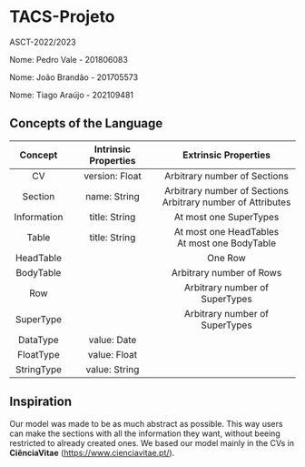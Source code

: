 # TACS-Projeto

ASCT-2022/2023

Nome: Pedro Vale - 201806083

Nome: João Brandão - 201705573

Nome: Tiago Araújo - 202109481

## Concepts of the Language

| **Concept** | **Intrinsic Properties** |                      **Extrinsic Properties**                     |
|:-----------:|:------------------------:|:-----------------------------------------------------------------:|
|      CV     |      version: Float      |                    Arbitrary number of Sections                   |
|   Section   |       name: String       | Arbitrary number of Sections <br>  Arbitrary number of Attributes |
| Information |       title: String      |                       At most one SuperTypes                      |
|    Table    |       title: String      |            At most one HeadTables <br>At most one BodyTable       |
|  HeadTable  |                          |                              One Row                              |
|  BodyTable  |                          |                      Arbitrary number of Rows                     |
|     Row     |                          |                   Arbitrary number of SuperTypes                  |
|  SuperType  |                          |                   Arbitrary number of SuperTypes                  |
|   DataType  |        value: Date       |                                                                   |
|  FloatType  |       value: Float       |                                                                   |
| StringType  | value: String            |                                                                   |

## Inspiration
Our model was made to be as much abstract as possible. This way users can make the sections with all the information they want, without beeing restricted to already created ones. We based our model mainly in the CVs in **CiênciaVitae** (https://www.cienciavitae.pt/).
